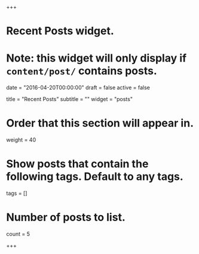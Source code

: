 +++
# Recent Posts widget.
# Note: this widget will only display if `content/post/` contains posts.

date = "2016-04-20T00:00:00"
draft = false
active = false

title = "Recent Posts"
subtitle = ""
widget = "posts"

# Order that this section will appear in.
weight = 40

# Show posts that contain the following tags. Default to any tags.
tags = []

# Number of posts to list.
count = 5

+++

